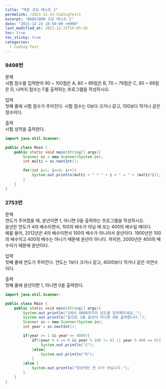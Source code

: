 ```yaml
---
title: "백준 코딩 테스트 1"
permalink: /2021-12-23-CodingTest1
excerpt: "BAEKJOON 코딩 테스트 1"
date: "2021-12-23 16:50:00 +0900"
last_modified_at: 2021-12-23T16:05:18
toc: true
toc_sticky: true
categories:
  - Coding Test
---
```


### 9498번<br/>
문제<br/>
시험 점수를 입력받아 90 ~ 100점은 A, 80 ~ 89점은 B, 70 ~ 79점은 C, 60 ~ 69점은 D, 나머지 점수는 F를 출력하는 프로그램을 작성하시오.<br/>

입력<br/>
첫째 줄에 시험 점수가 주어진다. 시험 점수는 0보다 크거나 같고, 100보다 작거나 같은 정수이다.<br/>

출력<br/>
시험 성적을 출력한다.<br/>

```java
import java.util.Scanner;

public class Main {
	public static void main(String[] args){
		Scanner sc = new Scanner(System.in);
		int multi = sc.nextInt();

		for(int i=1; i<=9; i++){
			System.out.println(multi + " * " + i + " = " + (multi*i));
		}
	}
}
```

### 2753번<br/>

문제<br/>
연도가 주어졌을 때, 윤년이면 1, 아니면 0을 출력하는 프로그램을 작성하시오.<br/>
윤년은 연도가 4의 배수이면서, 100의 배수가 아닐 때 또는 400의 배수일 때이다.<br/>
예를 들어, 2012년은 4의 배수이면서 100의 배수가 아니라서 윤년이다. 1900년은 100의 배수이고 400의 배수는 아니기 때문에 윤년이 아니다. 하지만, 2000년은 400의 배수이기 때문에 윤년이다.<br/>

입력<br/>
첫째 줄에 연도가 주어진다. 연도는 1보다 크거나 같고, 4000보다 작거나 같은 자연수이다.<br/>

출력<br/>
첫째 줄에 윤년이면 1, 아니면 0을 출력한다.

```java
import java.util.Scanner;

public class Main {
	public static void main(String[] args){
	    System.out.println("1에서 4000까지의 년도를 입력해주세요.");
	    System.out.println("윤년은 1을 윤년이 아니면 0을 출력합니다.");
		Scanner sc = new Scanner(System.in);
		int year = sc.nextInt();

        if(year >= 1 && year <= 4000){
    		if((year % 4 == 0 && year % 100 != 0) || year % 400 == 0){
    		    System.out.println("1");
    		}else{
    		    System.out.println("0");
    		}
        }else {
            System.out.println("정상적인 연 수가 아닙니다.");
        }
	}
}
```